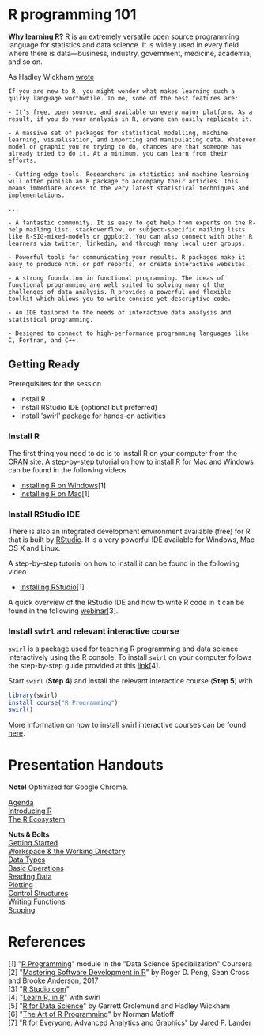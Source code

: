 # R programming 101

__Why learning R?__ R is an extremely versatile open source programming language for statistics and data science. It is widely used in every field where there is data—business, industry, government, medicine, academia, and so on.

As Hadley Wickham [wrote](http://adv-r.had.co.nz/Introduction.html)

```
If you are new to R, you might wonder what makes learning such a quirky language worthwhile. To me, some of the best features are:

- It’s free, open source, and available on every major platform. As a result, if you do your analysis in R, anyone can easily replicate it.

- A massive set of packages for statistical modelling, machine learning, visualisation, and importing and manipulating data. Whatever model or graphic you’re trying to do, chances are that someone has already tried to do it. At a minimum, you can learn from their efforts.

- Cutting edge tools. Researchers in statistics and machine learning will often publish an R package to accompany their articles. This means immediate access to the very latest statistical techniques and implementations.

...

- A fantastic community. It is easy to get help from experts on the R-help mailing list, stackoverflow, or subject-specific mailing lists like R-SIG-mixed-models or ggplot2. You can also connect with other R learners via twitter, linkedin, and through many local user groups.

- Powerful tools for communicating your results. R packages make it easy to produce html or pdf reports, or create interactive websites.

- A strong foundation in functional programming. The ideas of functional programming are well suited to solving many of the challenges of data analysis. R provides a powerful and flexible toolkit which allows you to write concise yet descriptive code.

- An IDE tailored to the needs of interactive data analysis and statistical programming.

- Designed to connect to high-performance programming languages like C, Fortran, and C++.
```


## Getting Ready

Prerequisites for the session

- install R
- install RStudio IDE (optional but preferred)
- install 'swirl' package for hands-on activities

### Install R

The first thing you need to do is to install R on your computer from the [CRAN](https://cran.r-project.org/) site. A step-by-step tutorial on how to install R for Mac and Windows can be found in the following videos

- [Installing R on WIndows](https://www.youtube.com/watch?v=Ohnk9hcxf9M&feature=youtu.be)[1]    
- [Installing R on Mac](https://www.youtube.com/watch?v=uxuuWXU-7UQ&feature=youtu.be)[1]  


### Install RStudio IDE

There is also an integrated development environment available (free) for R that is built by [RStudio](https://www.rstudio.com/products/rstudio/download/). It is a very powerful IDE available for Windows, Mac OS X and Linux. 

A step-by-step tutorial on how to install it can be found in the following video

- [Installing RStudio](https://www.youtube.com/watch?v=bM7Sfz-LADM&feature=youtu.be)[1]

A quick overview of the RStudio IDE and how to write R code in it can be found in the following [webinar](https://www.rstudio.com/resources/webinars/rstudio-essentials-webinar-series-part-1/)[3].

### Install `swirl` and relevant interactive course

`swirl` is a package used for teaching R programming and data science interactively using the R console. To install `swirl` on your computer follows the step-by-step guide provided at this [link](http://swirlstats.com/students.html)[4].

Start `swirl` (__Step 4__) and install the relevant interactice course (__Step 5__) with 

```r
library(swirl)
install_course("R Programming")
swirl()
```

More information on how to install swirl interactive courses can be found [here](https://github.com/swirldev/swirl_courses).

# Presentation Handouts

__Note!__ Optimized for Google Chrome.

[Agenda](http://htmlpreview.github.io/?https://github.com/Statoil/R_programming_101/blob/master/presentations/00_agenda.html#/)  
[Introducing R](http://htmlpreview.github.io/?https://github.com/Statoil/R_programming_101/blob/master/presentations/01_introducing_R.html)  
[The R Ecosystem](http://htmlpreview.github.io/?https://github.com/Statoil/R_programming_101/blob/master/presentations/02_the_R_ecosystem.html)  

__Nuts & Bolts__  
[Getting Started](http://htmlpreview.github.io/?https://github.com/Statoil/R_programming_101/blob/master/presentations/03_01_R_nuts_and_bolts_getting_started.html)  
[Workspace & the Working Directory](http://htmlpreview.github.io/?https://github.com/Statoil/R_programming_101/blob/master/presentations/03_02_R_nuts_and_bolts_workspace.html)  
[Data Types](http://htmlpreview.github.io/?https://github.com/Statoil/R_programming_101/blob/master/presentations/03_03_R_nuts_and_bolts_data_types.html)  
[Basic Operations](http://htmlpreview.github.io/?https://github.com/Statoil/R_programming_101/blob/master/presentations/03_04_R_nuts_and_bolts_basic_operations.html)  
[Reading Data](http://htmlpreview.github.io/?https://github.com/Statoil/R_programming_101/blob/master/presentations/03_05_R_nuts_and_bolts_reading.html)  
[Plotting](http://htmlpreview.github.io/?https://github.com/Statoil/R_programming_101/blob/master/presentations/03_06_R_nuts_and_bolts_plotting.html)  
[Control Structures](http://htmlpreview.github.io/?https://github.com/Statoil/R_programming_101/blob/master/presentations/03_07_R_nuts_and_bolts_control_structures.html)  
[Writing Functions](http://htmlpreview.github.io/?https://github.com/Statoil/R_programming_101/blob/master/presentations/03_08_R_nuts_and_bolts_functions.html)  
[Scoping](http://htmlpreview.github.io/?https://github.com/Statoil/R_programming_101/blob/master/presentations/03_09_R_nuts_and_bolts_scoping.html)  

# References

[1] "[R Programming](https://www.coursera.org/learn/r-programming)" module in the "Data Science Specialization" Coursera  
[2] "[Mastering Software Development in R](http://rdpeng.github.io/RProgDA/)" by Roger D. Peng, Sean Cross and Brooke Anderson, 2017  
[3] "[R Studio.com](https://www.rstudio.com/)"  
[4] "[Learn R, in R](http://swirlstats.com/)" with swirl  
[5] "[R for Data Science](http://r4ds.had.co.nz/)" by Garrett Grolemund and Hadley Wickham  
[6] "[The Art of R Programming](http://shop.oreilly.com/product/9781593273842.do)" by Norman Matloff  
[7] "[R for Everyone: Advanced Analytics and Graphics](https://www.goodreads.com/book/show/20306869-r-for-everyone)" by Jared P. Lander
